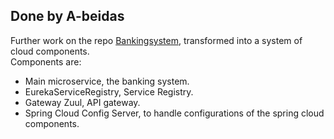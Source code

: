 <h2>Done by A-beidas</h2>
Further work on the repo <a href="https://github.com/A-beidas/bankingsystem">Bankingsystem</a>, transformed into a system of cloud components.<br>
Components are:<br>
<ul>
    <li>Main microservice, the banking system.</li>
    <li>EurekaServiceRegistry, Service Registry.</li>
    <li>Gateway Zuul, API gateway.</li>
    <li>Spring Cloud Config Server, to handle configurations of the spring cloud components.</li>
</ul>
